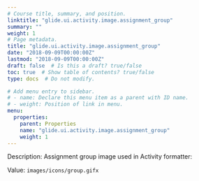 ```yaml
---
# Course title, summary, and position.
linktitle: "glide.ui.activity.image.assignment_group"
summary: ""
weight: 1
# Page metadata.
title: "glide.ui.activity.image.assignment_group"
date: "2018-09-09T00:00:00Z"
lastmod: "2018-09-09T00:00:00Z"
draft: false  # Is this a draft? true/false
toc: true  # Show table of contents? true/false
type: docs  # Do not modify.

# Add menu entry to sidebar.
# - name: Declare this menu item as a parent with ID name.
# - weight: Position of link in menu.
menu:
  properties:
    parent: Properties
    name: "glide.ui.activity.image.assignment_group"
    weight: 1
---
```


Description: Assignment group image used in Activity formatter:


Value: `images/icons/group.gifx`